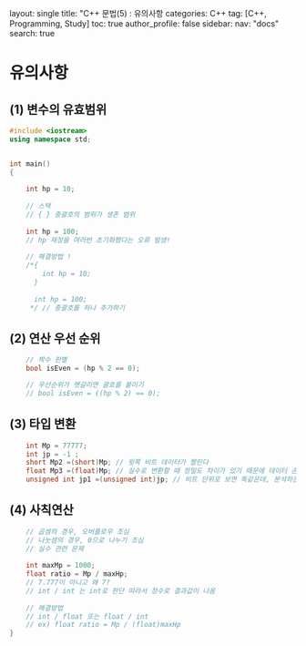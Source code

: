layout: single
title: "C++ 문법(5) : 유의사항
categories: C++
tag: [C++, Programming, Study]
toc: true
author_profile: false
sidebar:
    nav: "docs"
search: true

# 유의사항

## (1) 변수의 유효범위

```c++
#include <iostream>
using namespace std;


int main()
{
	
	int hp = 10;
    
	// 스택
	// { } 중괄호의 범위가 생존 범위
	
	int hp = 100;
	// hp 재정을 여러번 초기화했다는 오류 발생!
	
	// 해결방법 !
	/*{
		int hp = 10;
	  }
	  
	  int hp = 100;
	 */ // 중괄호를 하나 추가하기
```



## (2) 연산 우선 순위

```c++
	// 짝수 판별
	bool isEven = (hp % 2 == 0);

	// 우선순위가 헷갈리면 괄호를 붙이기
	// bool isEven = ((hp % 2) == 0);
```



## (3) 타입 변환

```c++
	int Mp = 77777;
	int jp = -1 ;
	short Mp2 =(short)Mp; // 윗쪽 비트 데이터가 짤린다
	float Mp3 =(float)Mp; // 실수로 변환할 때 정밀도 차이가 있기 때문에 데이터 손실
	unsigned int jp1 =(unsigned int)jp; // 비트 단위로 보면 똑같은데, 분석하는 방법이 달라짐
```



## (4) 사칙연산

```c++
	// 곱셈의 경우, 오버플로우 조심
	// 나눗셈의 경우, 0으로 나누기 조심
	// 실수 관련 문제
	
	int maxMp = 1000;
	float ratio = Mp / maxHp;
	// 7.777이 아니고 왜 7?
	// int / int 는 int로 판단 따라서 정수로 결과값이 나옴
	
	// 해결방법
	// int / float 또는 float / int
	// ex) float ratio = Mp / (float)maxHp
}
```

